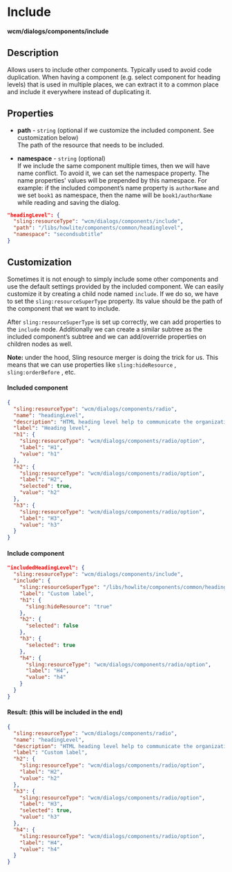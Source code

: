 # Include

**wcm/dialogs/components/include**

## Description

Allows users to include other components. Typically used to avoid code duplication. When having a component (e.g. select component for heading levels) that is used in multiple places, we can extract it to a common place and include it everywhere instead of duplicating it.

## Properties

- **path** -  `string` (optional if we customize the included component. See customization below)  
    The path of the resource that needs to be included.

- **namespace** - `string` (optional)  
    If we include the same component multiple times, then we will have name conflict. To avoid it, we can set the namespace property. The name properties' values will be prepended by this namespace. For example: if the included component’s name property is `authorName` and we set `book1` as namespace, then the name will be `book1/authorName` while reading and saving the dialog.

```json
"headingLevel": {
  "sling:resourceType": "wcm/dialogs/components/include",
  "path": "/libs/howlite/components/common/headinglevel",
  "namespace": "secondsubtitle"
}
```

## Customization

Sometimes it is not enough to simply include some other components and use the default settings provided by the included component. We can easily customize it by creating a child node named `include`. If we do so, we have to set the `sling:resourceSuperType` property. Its value should be the path of the component that we want to include.

After `sling:resourceSuperType` is set up correctly, we can add properties to the `include` node. Additionally we can create a similar subtree as the included component’s subtree and we can add/override properties on children nodes as well.

**Note:** under the hood, Sling resource merger is doing the trick for us. This means that we can use properties like `sling:hideResource` , `sling:orderBefore` , etc.

#### Included component

```json
{
  "sling:resourceType": "wcm/dialogs/components/radio",
  "name": "headingLevel",
  "description": "HTML heading level help to communicate the organization and hierarchy of the content (for SEO and accessibility)",
  "label": "Heading level",
  "h1": {
    "sling:resourceType": "wcm/dialogs/components/radio/option",
    "label": "H1",
    "value": "h1"
  },
  "h2": {
    "sling:resourceType": "wcm/dialogs/components/radio/option",
    "label": "H2",
    "selected": true,
    "value": "h2"
  },
  "h3": {
    "sling:resourceType": "wcm/dialogs/components/radio/option",
    "label": "H3",
    "value": "h3"
  }
}
```

#### Include component

```json
"includedHeadingLevel": {
  "sling:resourceType": "wcm/dialogs/components/include",
  "include": {
    "sling:resourceSuperType": "/libs/howlite/components/common/headinglevel",
    "label": "Custom label",
    "h1": {
      "sling:hideResource": "true"
    },
    "h2": {
      "selected": false
    },
    "h3": {
      "selected": true
    },
    "h4": {
      "sling:resourceType": "wcm/dialogs/components/radio/option",
      "label": "H4",
      "value": "h4"
    }
  }
}
```

#### Result: (this will be included in the end)

```json
{
  "sling:resourceType": "wcm/dialogs/components/radio",
  "name": "headingLevel",
  "description": "HTML heading level help to communicate the organization and hierarchy of the content (for SEO and accessibility)",
  "label": "Custom label",
  "h2": {
    "sling:resourceType": "wcm/dialogs/components/radio/option",
    "label": "H2",
    "value": "h2"
  },
  "h3": {
    "sling:resourceType": "wcm/dialogs/components/radio/option",
    "label": "H3",
    "selected": true,
    "value": "h3"
  },
  "h4": {
    "sling:resourceType": "wcm/dialogs/components/radio/option",
    "label": "H4",
    "value": "h4"
  }
}
```
